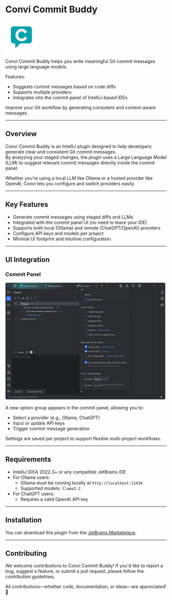 # Convi Commit Buddy

<img src="docs/commit-buddy-logo.png"  width="100" height="100"/>

<!-- Plugin description -->
Convi Commit Buddy helps you write meaningful Git commit messages using large language models.

Features:
- Suggests commit messages based on code diffs
- Supports multiple providers
- Integrates into the commit panel of IntelliJ-based IDEs

Improve your Git workflow by generating consistent and context-aware messages.
<!-- Plugin description end -->

---

## Overview

Convi Commit Buddy is an IntelliJ plugin designed to help developers generate clear and consistent Git commit messages.  
By analyzing your staged changes, the plugin uses a Large Language Model (LLM) to suggest relevant commit messages directly inside the commit panel.

Whether you’re using a local LLM like Ollama or a hosted provider like OpenAI, Convi lets you configure and switch providers easily.

---

## Key Features

- Generate commit messages using staged diffs and LLMs
- Integrated with the commit panel UI (no need to leave your IDE)
- Supports both local (Ollama) and remote (ChatGPT/OpenAI) providers
- Configure API keys and models per project
- Minimal UI footprint and intuitive configuration

---

## UI Integration

### Commit Panel

<img src="docs/commit_panel.png"  width="500" />

A new option group appears in the commit panel, allowing you to:

- Select a provider (e.g., Ollama, ChatGPT)
- Input or update API keys
- Trigger commit message generation

Settings are saved per project to support flexible multi-project workflows.

---

## Requirements

- IntelliJ IDEA 2022.3+ or any compatible JetBrains IDE
- For Ollama users:
    - Ollama must be running locally at `http://localhost:11434`
    - Supported models: `llama3.2`.
- For ChatGPT users:
    - Requires a valid OpenAI API key

---

## Installation

You can download this plugin from the [JetBrains Marketplace](https://plugins.jetbrains.com/).

---

## Contributing
We welcome contributions to Convi Commit Buddy!
If you'd like to report a bug, suggest a feature, or submit a pull request, please follow the contribution guidelines.

All contributions—whether code, documentation, or ideas—are appreciated! 🙌